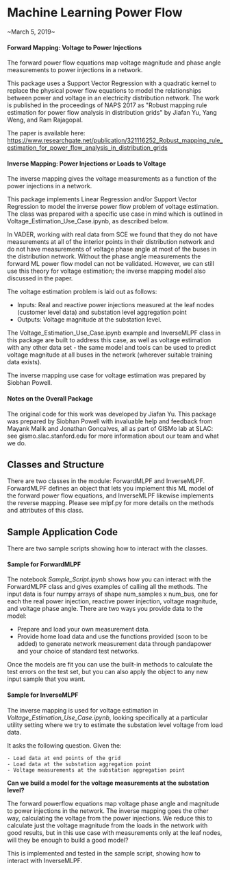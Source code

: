 # Machine Learning Power Flow

~March 5, 2019~

#### Forward Mapping: Voltage to Power Injections

The forward power flow equations map voltage magnitude and phase angle measurements to power injections 
in a network. 

This package uses a Support Vector Regression with a quadratic kernel to replace 
the physical power flow equations to model the relationships between power and voltage in 
an electricity distribution network. The work is published in the proceedings of NAPS 
2017 as "Robust mapping rule estimation for power flow analysis in distribution grids" 
by Jiafan Yu, Yang Weng, and Ram Rajagopal. 

The paper is available here: 
https://www.researchgate.net/publication/321116252_Robust_mapping_rule_estimation_for_power_flow_analysis_in_distribution_grids

#### Inverse Mapping: Power Injections or Loads to Voltage

The inverse mapping gives the voltage measurements as a function of the power injections in a 
network.

This package implements Linear Regression and/or Support Vector Regression to model the inverse
power flow problem of voltage estimation. The class was prepared with a specific use case in mind
which is outlined in Voltage_Estimation_Use_Case.ipynb, as described below. 

In VADER, working with real data from SCE we found that they do not have measurements at all of 
the interior points in their distribution network and do not have measurements of voltage phase 
angle at most of the buses in the distribution network. Without the phase angle measurements the 
forward ML power flow model can not be validated. However, we can still use this theory for voltage 
estimation; the inverse mapping model also discussed in the paper. 

The voltage estimation problem is laid out as follows: 
- Inputs: Real and reactive power injections measured at the leaf nodes (customer level data) and 
substation level aggregation point
- Outputs: Voltage magnitude at the substation level.

The Voltage_Estimation_Use_Case.ipynb example and InverseMLPF class in this package are built to 
address this case, as well as voltage estimation with any other data set - the same model and tools
can be used to predict voltage magnitude at all buses in the network (wherever suitable training
data exists).


The inverse mapping use case for voltage estimation was prepared by Siobhan Powell.

#### Notes on the Overall Package

The original code for this work was developed by Jiafan Yu. 
This package was prepared by Siobhan Powell with invaluable help and feedback from Mayank
Malik and Jonathan Goncalves, all as part of GISMo lab at SLAC: see gismo.slac.stanford.edu 
for more information about our team and what we do. 

 
## Classes and Structure

There are two classes in the module: ForwardMLPF and InverseMLPF. ForwardMLPF defines an object that lets you 
implement this ML model of the forward power flow equations, and InverseMLPF likewise implements 
 the reverse mapping. Please see mlpf.py for more details on the methods and attributes of this class. 


## Sample Application Code

There are two sample scripts showing how to interact with the classes.  

#### Sample for ForwardMLPF

The notebook *Sample_Script.ipynb* shows how you can interact with the ForwardMLPF class and 
gives examples of calling all the methods. The input data is four numpy arrays of shape
num_samples x num_bus, one for each the real power injection, reactive power injection, 
voltage magnitude, and voltage phase angle. There are two ways you provide data to the model:
- Prepare and load your own measurement data.
- Provide home load data and use the functions provided (soon to be added) 
to generate network measurement data through pandapower and your choice of standard test 
networks.

Once the models are fit you can use the built-in methods to calculate the test errors on 
the test set, but you can also apply the object to any new input sample that you want.

#### Sample for InverseMLPF

The inverse mapping is used for voltage estimation in *Voltage_Estimation_Use_Case.ipynb*,
looking specifically at a particular utility setting where we try to estimate the substation level voltage 
from load data. 

It asks the following question. Given the: 

    - Load data at end points of the grid
    - Load data at the substation aggregation point
    - Voltage measurements at the substation aggregation point
    
**Can we build a model for the voltage measurements at the substation level?** 

The forward powerflow equations map voltage phase angle and magnitude to power injections 
in the network. The inverse mapping goes the other way, calculating the voltage from the power 
injections. We reduce this to calculate just the voltage magnitude from the loads in the network 
with good results, but in this use case with measurements only at the leaf nodes, will they be 
enough to build a good model?   

This is implemented and tested in the sample script, showing how to 
interact with InverseMLPF.